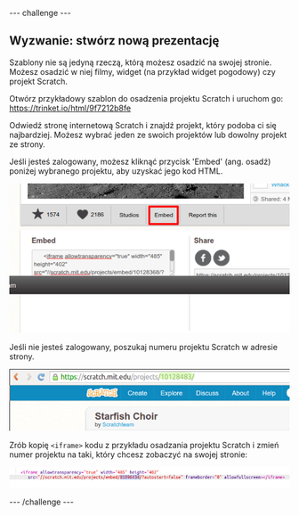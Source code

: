 \--- challenge \---

## Wyzwanie: stwórz nową prezentację

Szablony nie są jedyną rzeczą, którą możesz osadzić na swojej stronie. Możesz osadzić w niej filmy, widget (na przykład widget pogodowy) czy projekt Scratch.

Otwórz przykładowy szablon do osadzenia projektu Scratch i uruchom go: <https://trinket.io/html/9f7212b8fe>

Odwiedź stronę internetową Scratch i znajdź projekt, który podoba ci się najbardziej. Możesz wybrać jeden ze swoich projektów lub dowolny projekt ze strony.

Jeśli jesteś zalogowany, możesz kliknąć przycisk 'Embed' (ang. osadź) poniżej wybranego projektu, aby uzyskać jego kod HTML.

![screenshot](images/scratch-embed.png)

Jeśli nie jesteś zalogowany, poszukaj numeru projektu Scratch w adresie strony.

![screenshot](images/scratch-project-number.png)

Zrób kopię `<iframe>` kodu z przykładu osadzania projektu Scratch i zmień numer projektu na taki, który chcesz zobaczyć na swojej stronie:

![screenshot](images/scratch-iframe.png)

\--- /challenge \---